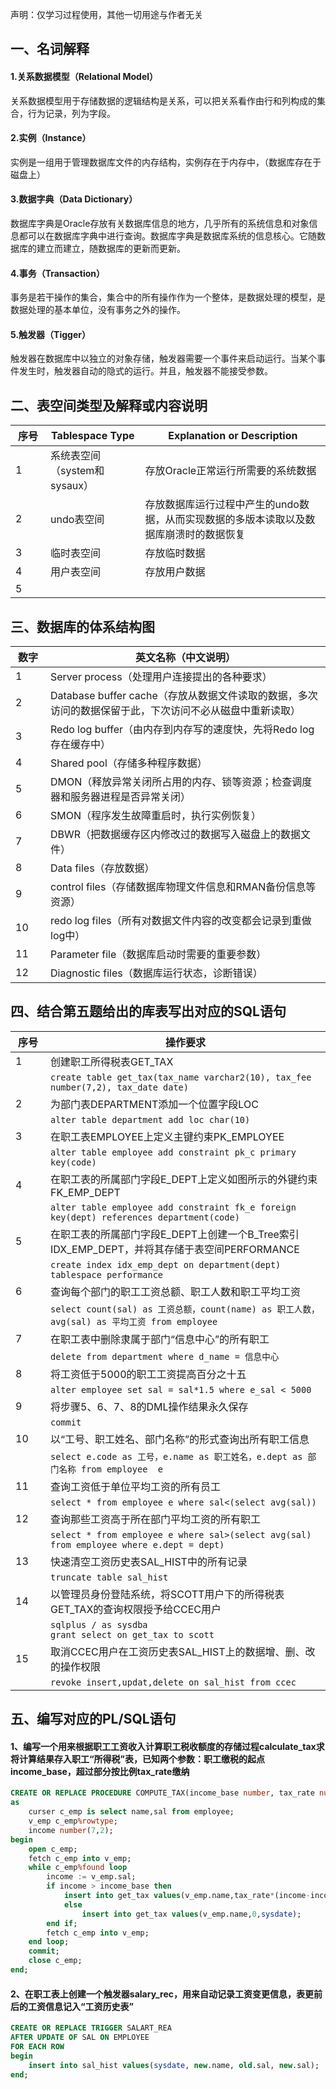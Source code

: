 声明：仅学习过程使用，其他一切用途与作者无关
## 一、名词解释

#### 1.关系数据模型（Relational Model）

关系数据模型用于存储数据的逻辑结构是关系，可以把关系看作由行和列构成的集合，行为记录，列为字段。

#### 2.实例（Instance）

实例是一组用于管理数据库文件的内存结构，实例存在于内存中，（数据库存在于磁盘上）

#### 3.数据字典（Data Dictionary）

数据库字典是Oracle存放有关数据库信息的地方，几乎所有的系统信息和对象信息都可以在数据库字典中进行查询。数据库字典是数据库系统的信息核心。它随数据库的建立而建立，随数据库的更新而更新。

#### 4.事务（Transaction）

事务是若干操作的集合，集合中的所有操作作为一个整体，是数据处理的模型，是数据处理的基本单位，没有事务之外的操作。

#### 5.触发器（Tigger）

触发器在数据库中以独立的对象存储，触发器需要一个事件来启动运行。当某个事件发生时，触发器自动的隐式的运行。并且，触发器不能接受参数。 

## 二、表空间类型及解释或内容说明

| <span style="display:inline-block;width:40px">序号</span> | Tablespace Type              | Explanation or Description                                   |
| --------------------------------------------------------- | ---------------------------- | ------------------------------------------------------------ |
| 1                                                         | 系统表空间（system和sysaux） | 存放Oracle正常运行所需要的系统数据                           |
| 2                                                         | undo表空间                   | 存放数据库运行过程中产生的undo数据，从而实现数据的多版本读取以及数据库崩溃时的数据恢复 |
| 3                                                         | 临时表空间                   | 存放临时数据                                                 |
| 4                                                         | 用户表空间                   | 存放用户数据                                                 |
| 5                                                         |                              |                                                              |

## 三、数据库的体系结构图


| <span style="display:inline-block;width:40px">数字</span> | 英文名称（中文说明）                                         |
| --------------------------------------------------------- | ------------------------------------------------------------ |
| 1                                                         | Server process（处理用户连接提出的各种要求）                 |
| 2                                                         | Database buffer cache（存放从数据文件读取的数据，多次访问的数据保留于此，下次访问不必从磁盘中重新读取） |
| 3                                                         | Redo log buffer（由内存到内存写的速度快，先将Redo log存在缓存中） |
| 4                                                         | Shared pool（存储多种程序数据）              |
| 5                                                         | DMON（释放异常关闭所占用的内存、锁等资源；检查调度器和服务器进程是否异常关闭） |
| 6                                                         | SMON（程序发生故障重启时，执行实例恢复）                     |
| 7                                                         | DBWR（把数据缓存区内修改过的数据写入磁盘上的数据文件）       |
| 8                                                         | Data files（存放数据）                                       |
| 9                                                         | control files（存储数据库物理文件信息和RMAN备份信息等资源）  |
| 10                                                        | redo log files（所有对数据文件内容的改变都会记录到重做log中） |
| 11                                                        | Parameter file（数据库启动时需要的重要参数）                 |
| 12                                                        | Diagnostic files（数据库运行状态，诊断错误）                 |

## 四、结合第五题给出的库表写出对应的SQL语句

| <span style="display:inline-block;width:40px">序号</span> | 操作要求                                                     |
| --------------------------------------------------------- | ------------------------------------------------------------ |
| 1                                                         | 创建职工所得税表GET_TAX                                      |
|                                                           | `create table get_tax(tax_name varchar2(10), tax_fee number(7,2), tax_date date)` |
| 2                                                         | 为部门表DEPARTMENT添加一个位置字段LOC                        |
|                                                           | `alter table department add loc char(10)`                    |
| 3                                                         | 在职工表EMPLOYEE上定义主键约束PK_EMPLOYEE                    |
|                                                           | `alter table employee add constraint pk_c primary key(code)` |
| 4                                                         | 在职工表的所属部门字段E_DEPT上定义如图所示的外键约束FK_EMP_DEPT |
|                                                           | `alter table employee add constraint fk_e foreign key(dept) references department(code)` |
| 5                                                         | 在职工表的所属部门字段E_DEPT上创建一个B_Tree索引IDX_EMP_DEPT，并将其存储于表空间PERFORMANCE |
|                                                           | `create index idx_emp_dept on department(dept)`<br />`tablespace performance` |
| 6                                                         | 查询每个部门的职工工资总额、职工人数和职工平均工资           |
|                                                           | `select count(sal) as 工资总额，count(name) as 职工人数，avg(sal) as 平均工资 from employee` |
| 7                                                         | 在职工表中删除隶属于部门“信息中心”的所有职工                 |
|                                                           | `delete from department where d_name = 信息中心`             |
| 8                                                         | 将工资低于5000的职工工资提高百分之十五                       |
|                                                           | `alter employee set sal = sal*1.5 where e_sal < 5000`        |
| 9                                                         | 将步骤5、6、7、8的DML操作结果永久保存                        |
|                                                           | `commit`                                                     |
| 10                                                        | 以“工号、职工姓名、部门名称”的形式查询出所有职工信息         |
|                                                           | `select e.code as 工号，e.name as 职工姓名，e.dept as 部门名称 from employee  e` |
| 11                                                        | 查询工资低于单位平均工资的所有员工                           |
|                                                           | `select * from employee e where sal<(select avg(sal))`       |
| 12                                                        | 查询那些工资高于所在部门平均工资的所有职工                   |
|                                                           | `select * from employee e where sal>(select avg(sal) from employee where e.dept = dept)` |
| 13                                                        | 快速清空工资历史表SAL_HIST中的所有记录                       |
|                                                           | `truncate table sal_hist`                                    |
| 14                                                        | 以管理员身份登陆系统，将SCOTT用户下的所得税表GET_TAX的查询权限授予给CCEC用户 |
|                                                           | `sqlplus / as sysdba`<br />`grant select on get_tax to scott` |
| 15                                                        | 取消CCEC用户在工资历史表SAL_HIST上的数据增、删、改的操作权限 |
|                                                           | `revoke insert,updat,delete on sal_hist from ccec` |

## 五、编写对应的PL/SQL语句


#### 1、编写一个用来根据职工工资收入计算职工税收额度的存储过程calculate_tax求将计算结果存入职工“所得税”表，已知两个参数：职工缴税的起点income_base，超过部分按比例tax_rate缴纳

```sql
CREATE OR REPLACE PROCEDURE COMPUTE_TAX(income_base number, tax_rate number)
as
	curser c_emp is select name,sal from employee;
	v_emp c_emp%rowtype;
	income number(7,2);
begin
	open c_emp;
	fetch c_emp into v_emp;
	while c_emp%found loop
		income := v_emp.sal;
		if income > income_base then
			insert into get_tax values(v_emp.name,tax_rate*(income-income_base),sysdate);
        	else
        		insert into get_tax values(v_emp.name,0,sysdate);
		end if;
		fetch c_emp into v_emp;
	end loop;
	commit;
	close c_emp;
end;
```



#### 2、在职工表上创建一个触发器salary_rec，用来自动记录工资变更信息，表更前后的工资信息记入“工资历史表”

```sql
CREATE OR REPLACE TRIGGER SALART_REA
AFTER UPDATE OF SAL ON EMPLOYEE	
FOR EACH ROW	
begin
	insert into sal_hist values(sysdate, new.name, old.sal, new.sal);
end;
```

